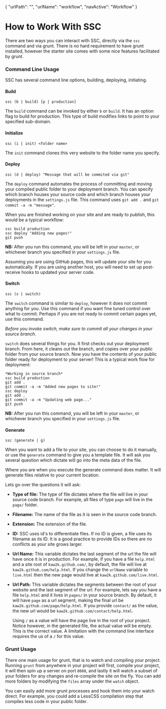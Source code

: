 <data>
{
    "urlPath": "",
    "urlName": "workflow",
    "navActive": "Workflow"
}
</data>

# How to Work With SSC

There are two ways you can interact with SSC, directly via the `ssc` command and via grunt. There is no hard requirement to have grunt installed, however the starter site comes with some nice features facilitated by grunt.

### Command Line Usage

SSC has several command line options, building, deploying, initiating.

#### Build

    ssc (b | build) [p | production]

The `build` command can be invoked by either `b` or `build`. It has an option flag to build for production. This type of build modifies links to point to your specified sub-domain. 

#### Initialize

    ssc (i | init) <folder name>

The `init` command clones this very website to the folder name you specify.

#### Deploy

    ssc (d | deploy) "Message that will be commited via git"

The `deploy` command automates the process of committing and moving your compiled public folder to your deployment branch. You can specify which branch houses your source code and which branch houses your deployments in the `settings.js` file. This command uses `git add .` and `git commit -a -m "message"`.

When you are finished working on your site and are ready to publish, this would be a typical workflow:

    ssc build production
    ssc deploy "Adding new pages!"
    git push

**NB:** After you run this command, you will be left in your `master`, or whichever branch you specified in your `settings.js` file.

Assuming you are using GitHub pages, this will update your site for you automatically. If you are using another host, you will need to set up post-receive hooks to updated your server code.

#### Switch

    ssc (s | switch)

The `switch` command is similar to `deploy`, however it does not commit anything for you. Use this command if you want fine tuned control over what to commit. Perhaps if you are not ready to commit certain pages yet, use this command.

*Before you invoke switch, make sure to commit all your changes in your source branch.*

`switch` does several things for you. It first checks out your deployment branch. From here, it cleans out the branch, and copies over your public folder from your source branch. Now you have the contents of your public folder ready for deployment to your server! This is a typical work flow for deployment:

    *Working in source branch*
    ssc build production
    git add .
    git commit -a -m "Added new pages to site!"
    ssc deploy
    git add .
    git commit -a -m "Updating web page..."
    git push

**NB:** After you run this command, you will be left in your `master`, or whichever branch you specified in your `settings.js` file.

#### Generate

    ssc (generate | g)

When you want to add a file to your site, you can choose to do it manually, or use the `generate` command to give you a template file. It will ask you several question which dictate will go into the meta data of the file.

Where you are when you execute the generate command does matter. It will generate files relative to your current location. 

Lets go over the questions it will ask:

- **Type of file:** The type of file dictates where the file will live in your source code branch. For example, all files of type `page` will live in the `page/` folder. 
- **Filename:** The name of the file as it is seen in the source code branch.
- **Extension:** The extension of the file.
- **ID:** SSC uses id's to differentiate files. If no ID is given, a file uses its filename as its ID. It is a good practice to provide IDs so there are no conflicts as your site grows larger.
- **Url Name:** This variable dictates the last segment of the url the file will have once it is in production. For example, if you have a file `help.html` and a site root of `kaw2k.github.com/`, by default, the file will live at `kaw2k.github.com/help.html`. If you change the `urlName` variable to `live.html` then the new page would live at `kaw2k.github.com/live.html`.
- **Url Path:** This variable dictates the segments between the root of your website and the last segment of the url. For example, lets say you have a file `help.html` and it lives in `pages/` in your source branch. By default, it will have `page` as a url segment, making the final url be `kaw2k.github.com/page/help.html`. If you provide `contact/` as the value, the new url would be `kaw2k.github.com/contact/help.html`.

    Using `/` as a value will have the page live in the root of your project. Notice however, in the generated file, the actual value will be empty. This is the correct value. A limitation with the command line interface requires the us of a `/` for this value.

### Grunt Usage

There one main usage for grunt, that is to watch and compiling your project. Running `grunt` from anywhere in your project will first, compile your project, it will then spin up a server on port `8080`, and lastly it will watch a subset of your folders for any changes and re-compile the site on the fly. You can add more folders by modifying the `files` array under the `watch` object.

You can easily add more grunt processes and hook them into your watch direct. For example, you could add a LessCSS compilation step that compiles less code in your public folder.

